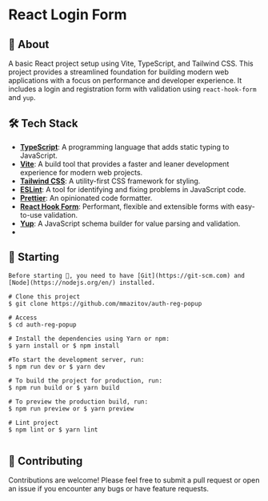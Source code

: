# React Login Form

## 🎯 About

A basic React project setup using Vite, TypeScript, and Tailwind CSS. This project provides a streamlined foundation for building modern web applications with a focus on performance and developer experience. It includes a login and registration form with validation using `react-hook-form` and `yup`.

## 🛠 Tech Stack

- **[TypeScript](https://www.typescriptlang.org/)**: A programming language that adds static typing to JavaScript.
- **[Vite](https://vite.dev/)**: A build tool that provides a faster and leaner development experience for modern web projects.
- **[Tailwind CSS](https://tailwindcss.com/)**: A utility-first CSS framework for styling.
- **[ESLint](https://eslint.org/)**: A tool for identifying and fixing problems in JavaScript code.
- **[Prettier](https://prettier.io/)**: An opinionated code formatter.
- **[React Hook Form](https://react-hook-form.com/)**: Performant, flexible and extensible forms with easy-to-use validation.
- **[Yup](https://github.com/jquense/yup)**: A JavaScript schema builder for value parsing and validation.
- 
## 🏁 Starting

```
Before starting 🏁, you need to have [Git](https://git-scm.com) and [Node](https://nodejs.org/en/) installed.

# Clone this project
$ git clone https://github.com/mmazitov/auth-reg-popup

# Access
$ cd auth-reg-popup

# Install the dependencies using Yarn or npm:
$ yarn install or $ npm install

#To start the development server, run:
$ npm run dev or $ yarn dev

# To build the project for production, run:
$ npm run build or $ yarn build

# To preview the production build, run:
$ npm run preview or $ yarn preview

# Lint project
$ npm lint or $ yarn lint


```

## 🤝 Contributing

Contributions are welcome! Please feel free to submit a pull request or open an issue if you encounter any bugs or have feature requests.
